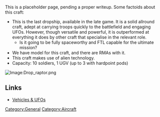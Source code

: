 This is a placeholder page, pending a proper writeup. Some factoids
about this craft:

- This is the last dropship, available in the late game. It is a solid
  allround craft, adept at carrying troops quickly to the battlefield
  and engaging UFOs. However, though versatile and powerful, it is
  outperformed at everything it does by other craft that specialise in
  the relevant role.
  - Is it going to be fully spaceworthy and FTL capable for the ultimate
    mission?
- We have model for this craft, and there are RMAs with it.
- This craft makes use of alien technology.
- Capacity: 10 soldiers, 1 UGV (up to 3 with hardpoint pods)

![Image:Drop_raptor.png](Drop_raptor.png "Image:Drop_raptor.png")

## Links

- [Vehicles & UFOs](Vehicles_&_UFOs "wikilink")

[Category:General](Category:General "wikilink")
[Category:Aircraft](Category:Aircraft "wikilink")